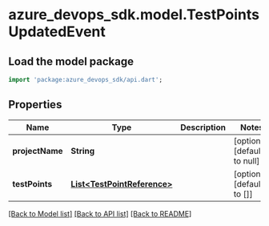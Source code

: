 # azure_devops_sdk.model.TestPointsUpdatedEvent

## Load the model package
```dart
import 'package:azure_devops_sdk/api.dart';
```

## Properties
Name | Type | Description | Notes
------------ | ------------- | ------------- | -------------
**projectName** | **String** |  | [optional] [default to null]
**testPoints** | [**List&lt;TestPointReference&gt;**](TestPointReference.md) |  | [optional] [default to []]

[[Back to Model list]](../README.md#documentation-for-models) [[Back to API list]](../README.md#documentation-for-api-endpoints) [[Back to README]](../README.md)


